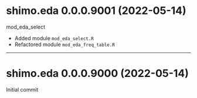 # shimo.eda 0.0.0.9001 (2022-05-14)

mod_eda_select

- Added module `mod_eda_select.R`
- Refactored module `mod_eda_freq_table.R`

----------

# shimo.eda 0.0.0.9000 (2022-05-14)

Initial commit
